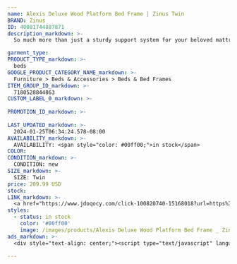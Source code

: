 ```yaml
---
name: Alexis Deluxe Wood Platform Bed Frame | Zinus Twin
BRAND: Zinus
ID: 40081744887871
description_markdown: >-
  So much more than just a sturdy support system for your beloved mattress, the Alexis Deluxe Platform Bed Frame will charm the pants off of any bedroom it adorns. This soundly built foundation features a genuine solid wood frame with a rustic finish and unique, natural wood knots and patterns. And to help you eliminate the box spring once and for all, it’s crafted with a set of wood slats engineered to support and extend the life of any mattress you rest upon it. It’s also reinforced with steel for extra durability that’ll have you snoozing soundly for many nights to come. Once you kick back on top of this sturdy platform, you’ll probably wonder why you didn’t upgrade to such a classy, dependable frame even sooner. That is, until you drift off to dreamland in no time at all.

garment_type:
PRODUCT_TYPE_markdown: >-
  beds
GOOGLE_PRODUCT_CATEGORY_NAME_markdown: >-
  Furniture > Beds & Accessories > Beds & Bed Frames
ITEM_GROUP_ID_markdown: >-
  7180528844863
CUSTOM_LABEL_0_markdown: >-
  
PROMOTION_ID_markdown: >-
  
LAST_UPDATED_markdown: >-
  2024-01-25T06:34:24.578-08:00
AVAILABILITY_markdown: >-
  AVAILABILITY: <span style="color: #00ff00;">in stock</span>
COLOR:
CONDITION_markdown: >-
  CONDITION: new
SIZE_markdown: >-
  SIZE: Twin
price: 209.99 USD
stock: 
LINK_markdown: >-
  <a href="https://www.jdoqocy.com/click-100820740-15168018?url=https%3A%2F%2Fwww.zinus.com%2Fproducts%2Falexis-deluxe-wood-platform-bed-frame-1%3Fvariant%3D40081744887871" target="_blank" style="display: inline-block; padding: 10px 20px; font-size: 16px; text-align: center; text-decoration: none; cursor: pointer; border: 1px solid #3498db; color: #3498db; background-color: #fff; border-radius: 5px; transition: background-color 0.3s;">Go to Product</a>
styles:
  - status: in stock
    color: '#00ff00'
    image: /images/products/Alexis Deluxe Wood Platform Bed Frame _ Zinus Twin/webimage-7C2A901F-F770-4352-98F4BB6463931A81.jpg
ads_markdown: >-
  <div style="text-align: center;"><script type="text/javascript" language="javascript" src="https://www.kqzyfj.com/placeholder-53972243?target=_top&mouseover=N"></script></div>

---
```


